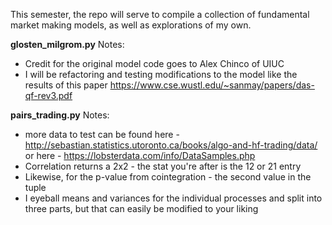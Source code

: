 This semester, the repo will serve to compile a collection of fundamental market making models, as well as explorations of my own. 

**glosten_milgrom.py** 
Notes:
- Credit for the original model code goes to Alex Chinco of UIUC
- I will be refactoring and testing modifications to the model like the results of this paper 
https://www.cse.wustl.edu/~sanmay/papers/das-qf-rev3.pdf

**pairs_trading.py**
Notes: 
- more data to test can be found here - http://sebastian.statistics.utoronto.ca/books/algo-and-hf-trading/data/
  or here - https://lobsterdata.com/info/DataSamples.php
- Correlation returns a 2x2 - the stat you're after is the 12 or 21 entry
- Likewise, for the p-value from cointegration - the second value in the tuple
- I eyeball means and variances for the individual processes and split into three parts, but that can easily be modified to your liking
